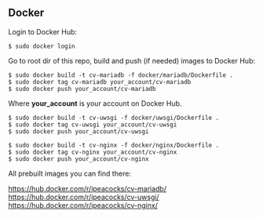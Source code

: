## Docker

Login to Docker Hub:
```
$ sudo docker login
```
Go to root dir of this repo, build and push (if needed) images to Docker Hub:
```
$ sudo docker build -t cv-mariadb -f docker/mariadb/Dockerfile .
$ sudo docker tag cv-mariadb your_account/cv-mariadb
$ sudo docker push your_account/cv-mariadb
```
Where **your_account** is your account on Docker Hub.
```
$ sudo docker build -t cv-uwsgi -f docker/uwsgi/Dockerfile .
$ sudo docker tag cv-uwsgi your_account/cv-uwsgi
$ sudo docker push your_account/cv-uwsgi
```
```
$ sudo docker build -t cv-nginx -f docker/nginx/Dockerfile .
$ sudo docker tag cv-nginx your_account/cv-nginx
$ sudo docker push your_account/cv-nginx
```
All prebuilt images you can find there:

https://hub.docker.com/r/ipeacocks/cv-mariadb/    
https://hub.docker.com/r/ipeacocks/cv-uwsgi/    
https://hub.docker.com/r/ipeacocks/cv-nginx/    
